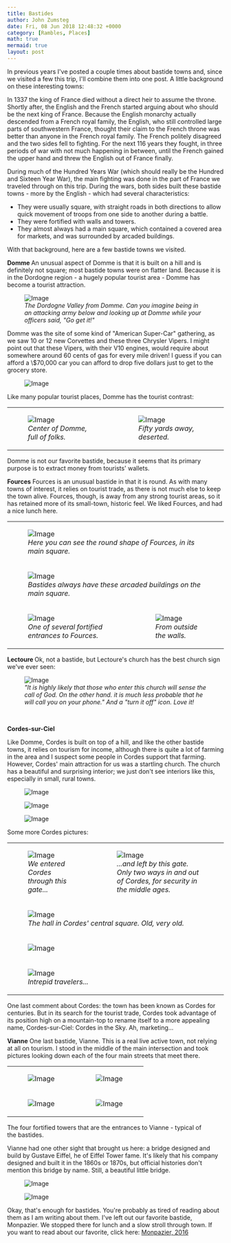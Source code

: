```yaml
---
title: Bastides
author: John Zumsteg
date: Fri, 08 Jun 2018 12:48:32 +0000
category: [Rambles, Places]
math: true
mermaid: true
layout: post
---
```

In previous years I've posted a couple times about bastide towns and, since we visited a few this trip, I'll combine them into one post. A little background on these interesting towns:

In 1337 the king of France died without a direct heir to assume the throne. Shortly after, the English and the French started arguing about who should be the next king of France. Because the English monarchy actually descended from a French royal family, the English, who still controlled large parts of southwestern France, thought their claim to the French throne was better than anyone in the French royal family. The French politely disagreed and the two sides fell to fighting. For the next 116 years they fought, in three periods of war with not much happening in between, until the French gained the upper hand and threw the English out of France finally.

During much of the Hundred Years War (which should really be the Hundred and Sixteen Year War), the main fighting was done in the part of France we traveled through on this trip. During the wars, both sides built these bastide towns - more by the English - which had several characteristics:
<ul>
 	<li>They were usually square, with straight roads in both directions to allow quick movement of troops from one side to another during a battle.</li>
 	<li>They were fortified with walls and towers.</li>
 	<li>They almost always had a main square, which contained a covered area for markets, and was surrounded by arcaded buildings.</li>
</ul>
With that background, here are a few bastide towns we visited.

<strong>Domme
</strong>An unusual aspect of Domme is that it is built on a hill and is definitely not square; most bastide towns were on flatter land. Because it is in the Dordogne region - a hugely popular tourist area - Domme has become a tourist attraction.

<figure class = "landscape">
	<img src="{{"/assets/images/2018/06/DSC06394.jpg" | prepend: site.baseurl | prepend: site.url }}" alt="Image" />
	<figcaption><em>The Dordogne Valley from Domme. Can you imagine being in an attacking army below and looking up at Domme while your officers said, "Go get it!"</em></figcaption>
</figure>



Domme was the site of some kind of "American Super-Car" gathering, as we saw 10 or 12 new Corvettes and these three Chrysler Vipers. I might point out that these Vipers, with their V10 engines, would require about somewhere around 60 cents of gas for every mile driven! I guess if you can afford a \\$70,000 car you can afford to drop five dollars just to get to the grocery store.
<figure class = "landscape">
	<img src="{{"/assets/images/2018/06/DSC06390.jpg" | prepend: site.baseurl | prepend: site.url }}" alt="Image" />
	<figcaption></figcaption>
</figure>



Like many popular tourist places, Domme has the tourist contrast:
<table>
<tbody>
<tr>
<td>

<figure class = "landscape">
	<img src="{{"/assets/images/2018/06/DSC06396.jpg" | prepend: site.baseurl | prepend: site.url }}" alt="Image" />
	<figcaption><em>Center of Domme, full of folks.</em></figcaption>
</figure>

</td>
<td>

<figure class = "landscape">
	<img src="{{"/assets/images/2018/06/DSC06395.jpg" | prepend: site.baseurl | prepend: site.url }}" alt="Image" />
	<figcaption><em>Fifty yards away, deserted.</em></figcaption>
</figure>

</td>
</tr>
</tbody>
</table>
Domme is not our favorite bastide, because it seems that its primary purpose is to extract money from tourists' wallets.

<strong>Fources</strong>
Fources is an unusual bastide in that it is round. As with many towns of interest, it relies on tourist trade, as there is not much else to keep the town alive. Fources, though, is away from any strong tourist areas, so it has retained more of its small-town, historic feel. We liked Fources, and had a nice lunch here.
<table>
<tbody>
<tr>
<td colspan="2">

<figure class = "landscape">
	<img src="{{"/assets/images/2018/06/DSC06490-1.jpg" | prepend: site.baseurl | prepend: site.url }}" alt="Image" />
	<figcaption><em>Here you can see the round shape of Fources, in its main square.</em></figcaption>
</figure>

</td>
</tr>
<tr>
<td colspan="2">

<figure class = "landscape">
	<img src="{{"/assets/images/2018/06/DSC06492-1.jpg" | prepend: site.baseurl | prepend: site.url }}" alt="Image" />
	<figcaption><em>Bastides always have these arcaded buildings on the main square.</em></figcaption>
</figure>

</td>
</tr>
<tr>
<td>

<figure class = "portrait">
	<img src="{{"/assets/images/2018/06/DSC06495-1.jpg" | prepend: site.baseurl | prepend: site.url }}" alt="Image" />
	<figcaption><em>One of several fortified entrances to Fources.</em></figcaption>
</figure>

</td>
<td>

<figure class = "portrait">
	<img src="{{"/assets/images/2018/06/DSC06496-1.jpg" | prepend: site.baseurl | prepend: site.url }}" alt="Image" />
	<figcaption><em>From outside the walls.</em></figcaption>
</figure>

</td>
</tr>
</tbody>
</table>
<strong>Lectoure
</strong>Ok, not a bastide, but Lectoure's church has the best church sign we've ever seen:

<figure class = "portrait">
	<img src="{{"/assets/images/2018/06/DSC06669.jpg" | prepend: site.baseurl | prepend: site.url }}" alt="Image" />
	<figcaption><em>"It is highly likely that those who enter this church will sense the call of God. On the other hand. it is much less probable that he will call you on your phone." And a "turn it off" icon. Love it!</em></figcaption>
</figure>



&nbsp;

<strong>Cordes-sur-Ciel</strong>

Like Domme, Cordes is built on top of a hill, and like the other bastide towns, it relies on tourism for income, although there is quite a lot of farming in the area and I suspect some people in Cordes support that farming. However, Cordes' main attraction for us was a startling church. The church has a beautiful and surprising interior; we just don't see interiors like this, especially in small, rural towns.
<figure class = "landscape">
	<img src="{{"/assets/images/2018/06/DSC06788-1.jpg" | prepend: site.baseurl | prepend: site.url }}" alt="Image" />
	<figcaption></figcaption>
</figure>

<figure class = "portrait">
	<img src="{{"/assets/images/2018/06/DSC06788.jpg" | prepend: site.baseurl | prepend: site.url }}" alt="Image" />
	<figcaption></figcaption>
</figure>


<figure class = "portrait">
	<img src="{{"/assets/images/2018/06/DSC06795-e1528442439640.jpg" | prepend: site.baseurl | prepend: site.url }}" alt="Image" />
	<figcaption></figcaption>
</figure>



Some more Cordes pictures:
<table>
<tbody>
<tr>
<td>

<figure class = "portrait">
	<img src="{{"/assets/images/2018/06/DSC06784-e1528442483447.jpg" | prepend: site.baseurl | prepend: site.url }}" alt="Image" />
	<figcaption><em>We entered Cordes through this gate...</em></figcaption>
</figure>

</td>
<td>

<figure class = "portrait">
	<img src="{{"/assets/images/2018/06/DSC06803-e1528442316656.jpg" | prepend: site.baseurl | prepend: site.url }}" alt="Image" />
	<figcaption><em>...and left by this gate. Only two ways in and out of Cordes, for security in the middle ages.</em></figcaption>
</figure>

</td>
</tr>
<tr>
<td colspan="2">

<figure class = "landscape">
	<img src="{{"/assets/images/2018/06/DSC06798.jpg" | prepend: site.baseurl | prepend: site.url }}" alt="Image" />
	<figcaption><em>The hall in Cordes' central square. Old, very old.</em></figcaption>
</figure>

</td>
</tr>
<tr>
<td colspan="2"><figure class = "landscape">
	<img src="{{"/assets/images/2018/06/DSC06801.jpg" | prepend: site.baseurl | prepend: site.url }}" alt="Image" />
	<figcaption></figcaption>
</figure>

</td>
</tr>
<tr>
<td colspan="2">

<figure class = "landscape">
	<img src="{{"/assets/images/2018/06/DSC06805.jpg" | prepend: site.baseurl | prepend: site.url }}" alt="Image" />
	<figcaption><em>Intrepid travelers...</em></figcaption>
</figure>

</td>
</tr>
</tbody>
</table>
One last comment about Cordes: the town has been known as Cordes for centuries. But in its search for the tourist trade, Cordes took advantage of its position high on a mountain-top to rename itself to a more appealing name, Cordes-sur-Ciel: Cordes in the Sky. Ah, marketing...

<strong>Vianne</strong>
One last bastide, Vianne. This is a real live active town, not relying at all on tourism. I stood in the middle of the main intersection and took pictures looking down each of the four main streets that meet there.
<table>
<tbody>
<tr>
<td><figure class = "portrait">
	<img src="{{"/assets/images/2018/06/DSC06607-1.jpg" | prepend: site.baseurl | prepend: site.url }}" alt="Image" />
	<figcaption></figcaption>
</figure>

</td>
<td><figure class = "portrait">
	<img src="{{"/assets/images/2018/06/DSC06608-1.jpg" | prepend: site.baseurl | prepend: site.url }}" alt="Image" />
	<figcaption></figcaption>
</figure>

</td>
</tr>
<tr>
<td><figure class = "portrait">
	<img src="{{"/assets/images/2018/06/DSC06606-1.jpg" | prepend: site.baseurl | prepend: site.url }}" alt="Image" />
	<figcaption></figcaption>
</figure>

</td>
<td><figure class = "portrait">
	<img src="{{"/assets/images/2018/06/DSC06605-1.jpg" | prepend: site.baseurl | prepend: site.url }}" alt="Image" />
	<figcaption></figcaption>
</figure>

</td>
</tr>
</tbody>
</table>
The four fortified towers that are the entrances to Vianne - typical of the bastides.

Vianne had one other sight that brought us here: a bridge designed and build by Gustave Eiffel, he of Eiffel Tower fame. It's likely that his company designed and built it in the 1860s or 1870s, but official histories don't mention this bridge by name. Still, a beautiful little bridge.
<figure class = "landscape">
	<img src="{{"/assets/images/2018/06/DSC06611-2.jpg" | prepend: site.baseurl | prepend: site.url }}" alt="Image" />
	<figcaption></figcaption>
</figure>



<figure class = "landscape">
	<img src="{{"/assets/images/2018/06/DSC06615-2.jpg" | prepend: site.baseurl | prepend: site.url }}" alt="Image" />
	<figcaption></figcaption>
</figure>


Okay, that's enough for bastides. You're probably as tired of reading about them as I am writing about them. I've left out our favorite bastide, Monpazier. We stopped there for lunch and a slow stroll through town. If you want to read about our favorite, click here: <a href="http://zumsteg.us/?p=3416">Monpazier, 2016</a>
